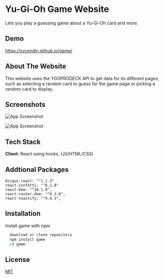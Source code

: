 
# Yu-Gi-Oh Game Website

Lets you play a guessing game about a Yu-Gi-Oh card and more.

## Demo
https://sycendin.github.io/game/

## About The Website
This website uses the YGOPRODECK API to get data for its different pages,
such as selecting a random card to guess for the game page or picking 
a random card to display.


## Screenshots

![App Screenshot](https://cdn.discordapp.com/attachments/788247984517283880/990860512600399912/gamep1.webp)

![App Screenshot](https://cdn.discordapp.com/attachments/747928182891610213/995601841138171936/archetypes720.webp)


## Tech Stack

**Client:** React using hooks, (JS/HTML/CSS)

## Addtional Packages
```
disqus-react: "^1.1.3"
react-confetti: "^6.1.0"
react-dom: "^18.1.0",
react-router-dom: "^6.3.0",
react-toastify: "^9.0.3",
```
## Installation

Install game with npm

```bash
  download or clone repository
  npm install game
  cd game
```
    
## License

[MIT](https://choosealicense.com/licenses/mit/)
